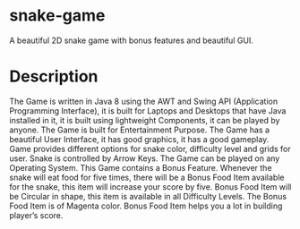 # snake-game
A beautiful 2D snake game with bonus features and beautiful GUI.

# Description
The Game is written in Java 8 using the AWT and Swing API (Application Programming Interface), it is built for Laptops and Desktops that have Java installed in it, it is built using lightweight Components, it can be played by anyone.
The Game is built for Entertainment Purpose.
The Game has a beautiful User Interface, it has good graphics, it has a good gameplay.
Game provides different options for snake color, difficulty level and grids for user.
Snake is controlled by Arrow Keys.
The Game can be played on any Operating System.
This Game contains a Bonus Feature.
Whenever the snake will eat food for five times, there will be a Bonus Food Item available for the snake, this item will increase your score by five.
Bonus Food Item will be Circular in shape, this item is available in all Difficulty Levels.
The Bonus Food Item is of Magenta color.
Bonus Food Item helps you a lot in building player’s score.
